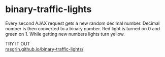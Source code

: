 # binary-traffic-lights

Every second AJAX request gets a new random decimal number. Decimal number is then converted to a binary number. Red light is turned on 0 and green on 1. While getting new numbers lights turn yellow.

TRY IT OUT <br>
<a title="https://rasgrin.github.io/binary-traffic-lights/" role="link" target="_blank" rel="noopener noreferrer nofollow" class="text-bold" href="https://rasgrin.github.io/binary-traffic-lights/">rasgrin.github.io/binary-traffic-lights/</a>
